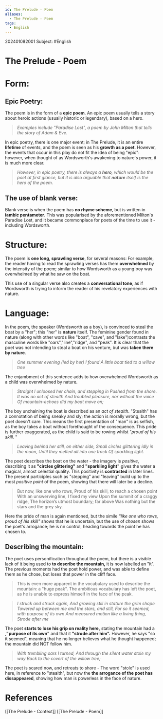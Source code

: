 ```yaml
---
id: The Prelude - Poem
aliases:
  - The Prelude - Poem
tags:
  - English
---
```

202401082001
Subject: #English



# The Prelude - Poem

# Form:

## Epic Poetry:

The poem is in the form of a **epic poem**. An epic poem usually tells a story about heroic actions (usually historic or legendary), based on a hero.

> *Examples include "Paradise Lost", a poem by John Milton that tells the story of Adam & Eve.* 

In epic poetry, there is one major event; in The Prelude, it is an entire **lifetime** of events, and the poem is seen as his **growth as a poet**. However, the events that occur in this play do not fit the idea of being "epic": however, when thought of as Wordsworth's awakening to nature's power, it is much more clear.

> *However, in epic poetry, there is always a **hero**, which would be the poet at first glance, but it is also arguable that **nature** itself is the hero of the poem.* 

## The use of blank verse:

Blank verse is when the poem has **no rhyme scheme**, but is written in **iambic pentameter**. This was popularised by the aforementioned Milton's Paradise Lost, and it became commonplace for poets of the time to use it - including Wordsworth.

# Structure:

The poem is **one long, sprawling verse**, for several reasons: For example, the reader having to read the sprawling verses has them **overwhelmed** by the intensity of the poem; similar to how Wordsworth as a young boy was overwhelmed by what he saw on the boat.

This use of a singular verse also creates a **conversational tone**, as if Wordsworth is trying to inform the reader of his revelatory experiences with nature. 


# Language:

In the poem, the speaker (Wordsworth as a boy), is convinced to steal the boat by a "her"; this "her" is **nature** itself. The feminine gender found in nature (along with other words like "boat", "cave", and "lake")contrasts the masculine words like "oars","line","ridge", and "peak". It is clear that the poet was not intending to steal a boat on his venture, but was **taken there by nature**.

>*One summer evening (led by her) I found*
>*A little boat tied to a willow tree* 

The enjambment of this sentence adds to how overwhelmed Wordsworth as a child was overwhelmed by nature.

>*Straight I unloosed her chain, and stepping in* 
>*Pushed from the shore. It was an act of stealth* 
>*And troubled pleasure, nor without the voice* 
>*Of mountain-echoes did my boat move on;*

The boy unchaining the boat is described as an *act of stealth*. "Stealth" has a connotation of being sneaky and sly; the action is morally wrong, but the poet doesn't care. This means the first presentation of "man" is as selfish, as the boy takes a boat without forethought of the consequence. This pride is further exaggerated, as the child is said to be rowing whilst "*proud of his skill.* "

>*Leaving behind her still, on either side,*
>*Small circles glittering idly in the moon*,
>*Until they melted all into one track*
>*Of sparkling light.*

The poet describes the boat on the water - the imagery is *positive*, describing it as **"circles glittering"** and **"sparkling light"**  gives the water a magical, almost celestial quality. This positivity is **contrasted** in later lines. The present participles such as "stepping" and "leaving" build up to the most *positive point* of the poem, showing that there will later be a decline.

>But now, like one who rows,
Proud of his skill, to reach a chosen point
With an unswerving line, I fixed my view
Upon the summit of a craggy ridge,
The horizon’s utmost boundary; far above
Was nothing but the stars and the grey sky.

Here the pride of man is again mentioned, but the simile *"like one who rows, proud of his skill"* shows that he is uncertain, but the use of *chosen* shows the poet's arrogance; he is nn control, heading towards the point he has chosen to. 

## Describing the mountain:
The poet uses personification throughout the poem, but there is a visible lack of it being used to **to describe the mountain,** it is now labelled an "it". The previous moments had the poet hold power, and was able to define them as he chose, but loses that power in the cliff face.

> This is even more apparent in the vocabulary used to describe the mountain: a "huge peak". The ambitious vocabulary has left the poet, as he is unable to express himself in the face of the peak.

> *I struck and struck again,*
*And growing still in stature the grim shape*
*Towered up between me and the stars, and still,*
*For so it seemed, with purpose of its own*
*And measured motion like a living thing,*
*Strode after me*

The poet **starts to lose his grip on reality here,**  stating the mountain had a ,**"purpose of its own"**  and that it **"strode after him".**  However, he says "so it seemed", meaning that he no longer believes what he thought happened; the mountain did NOT follow him. 

> *With trembling oars I turned,*
>*And through the silent water stole my way*
>*Back to the covert of the willow tree;*

The poet is scared now, and retreats to shore - The word "stole" is used here, in reference to "stealth", but now the **the arrogance of the poet has dissappeared**, showing how man is powerless in the face of nature. 

# **References** 
[[The Prelude - Context]]
[[The Prelude - Poem]]

